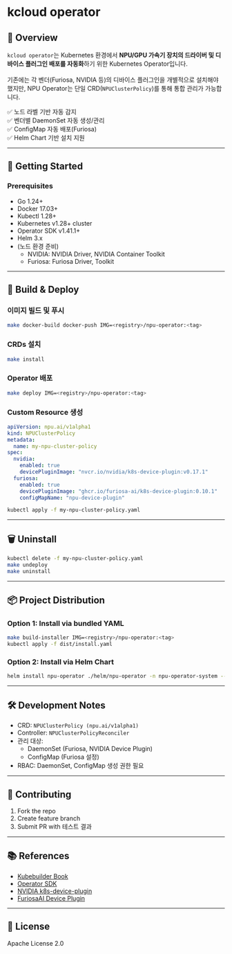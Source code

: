 # kcloud operator

## 📖 Overview  

`kcloud operator`는 Kubernetes 환경에서 **NPU/GPU 가속기 장치의 드라이버 및 디바이스 플러그인 배포를 자동화**하기 위한 Kubernetes Operator입니다.  
<br>
기존에는 각 벤더(Furiosa, NVIDIA 등)의 디바이스 플러그인을 개별적으로 설치해야 했지만, NPU Operator는 단일 CRD(`NPUClusterPolicy`)를 통해 통합 관리가 가능합니다.

✅ 노드 라벨 기반 자동 감지  
✅ 벤더별 DaemonSet 자동 생성/관리  
✅ ConfigMap 자동 배포(Furiosa)  
✅ Helm Chart 기반 설치 지원  

---

## 🚀 Getting Started

### Prerequisites
- Go 1.24+
- Docker 17.03+
- Kubectl 1.28+
- Kubernetes v1.28+ cluster
- Operator SDK v1.41.1+
- Helm 3.x
- (노드 환경 준비)  
  - NVIDIA: NVIDIA Driver, NVIDIA Container Toolkit  
  - Furiosa: Furiosa Driver, Toolkit  

---

## 🚀 Build & Deploy

### 이미지 빌드 및 푸시
```bash
make docker-build docker-push IMG=<registry>/npu-operator:<tag>
```

### CRDs 설치
```bash
make install
```

### Operator 배포
```bash
make deploy IMG=<registry>/npu-operator:<tag>
```

### Custom Resource 생성
```yaml
apiVersion: npu.ai/v1alpha1
kind: NPUClusterPolicy
metadata:
  name: my-npu-cluster-policy
spec:
  nvidia:
    enabled: true
    devicePluginImage: "nvcr.io/nvidia/k8s-device-plugin:v0.17.1"
  furiosa:
    enabled: true
    devicePluginImage: "ghcr.io/furiosa-ai/k8s-device-plugin:0.10.1"
    configMapName: "npu-device-plugin"
```

```bash
kubectl apply -f my-npu-cluster-policy.yaml
```

---

## 🗑 Uninstall
```bash
kubectl delete -f my-npu-cluster-policy.yaml
make undeploy
make uninstall
```

---

## 📦 Project Distribution

### Option 1: Install via bundled YAML
```bash
make build-installer IMG=<registry>/npu-operator:<tag>
kubectl apply -f dist/install.yaml
```

### Option 2: Install via Helm Chart
```bash
helm install npu-operator ./helm/npu-operator -n npu-operator-system --create-namespace
```

---

## 🛠 Development Notes
- CRD: `NPUClusterPolicy (npu.ai/v1alpha1)`
- Controller: `NPUClusterPolicyReconciler`
- 관리 대상:  
  - DaemonSet (Furiosa, NVIDIA Device Plugin)  
  - ConfigMap (Furiosa 설정)  
- RBAC: DaemonSet, ConfigMap 생성 권한 필요  

---

## 🤝 Contributing
1. Fork the repo  
2. Create feature branch  
3. Submit PR with 테스트 결과  

---

## 📚 References
- [Kubebuilder Book](https://book.kubebuilder.io)  
- [Operator SDK](https://sdk.operatorframework.io)  
- [NVIDIA k8s-device-plugin](https://github.com/NVIDIA/k8s-device-plugin)  
- [FuriosaAI Device Plugin](https://github.com/furiosa-ai/furiosa-device-plugin)  

---

## 📄 License
Apache License 2.0